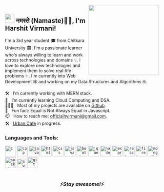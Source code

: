 <img align='right' src="https://media.giphy.com/media/M9gbBd9nbDrOTu1Mqx/giphy.gif" width="230">

<h2><img src="https://emojis.slackmojis.com/emojis/images/1531849430/4246/blob-sunglasses.gif?1531849430" width="30"/> नमस्ते (Namaste)🙏🏻, I'm Harshit Virmani! </h2>

I'm a 3rd year student 🎓 from Chitkara University 🏛. I'm a passionate learner who's always willing to learn and work across technologies and domains 💡. I love to explore new technologies and implement them to solve real-life problems ✨. I'm currently into Web Development 🕸️ and working on my Data Structures and Algorithms 🤓.

🛠 &nbsp; I’m currently working with MERN stack.<br/>
🚀 &nbsp; I’m currently learning Cloud Computing and DSA.<br/>
👨🏻‍💻 &nbsp; Most of my projects are available on [Github](https://github.com/hvirmani).</br>
👾 &nbsp; Fun fact: Equal is Not Always Equal in Javascript.</br>
📫 &nbsp; How to reach me: officialhvirmani@gmail.com.<br/>
🛠 &nbsp; [Urban Cafe](https://urban-cafe.herokuapp.com) in progress.

### Languages and Tools:
<code><img height="35" src="https://cdn.jsdelivr.net/gh/devicons/devicon/icons/c/c-original.svg" alt="c"></code>
<code><img height="35" src="https://cdn.jsdelivr.net/gh/devicons/devicon/icons/cplusplus/cplusplus-original.svg" alt="cpp"></code>
<code><img height="35" src="https://cdn.jsdelivr.net/gh/devicons/devicon/icons/java/java-original.svg" alt="java"></code>
<code><img height="35" src="https://cdn.jsdelivr.net/gh/devicons/devicon/icons/html5/html5-original.svg" alt="html"></code>
<code><img height="35" src="https://cdn.jsdelivr.net/gh/devicons/devicon/icons/css3/css3-original.svg" alt="css"></code>
<code><img height="35" src="https://cdn.jsdelivr.net/gh/devicons/devicon/icons/javascript/javascript-plain.svg" alt="javascript"></code>
<code><img height="35" src="https://cdn.jsdelivr.net/gh/devicons/devicon/icons/bootstrap/bootstrap-original.svg" alt="bootstrap"></code>
<code><img height="35" src="https://cdn.jsdelivr.net/gh/devicons/devicon/icons/jquery/jquery-original.svg" alt="jquery"></code>
<code><img height="35" src="https://cdn.jsdelivr.net/gh/devicons/devicon/icons/nodejs/nodejs-original.svg" alt="nodejs"></code>
<code><img height="35" src="https://cdn.jsdelivr.net/gh/devicons/devicon/icons/express/express-original.svg" alt="expressjs"></code>
<code><img height="35" src="https://cdn.jsdelivr.net/gh/devicons/devicon/icons/react/react-original.svg" alt="react"></code>
<code><img height="35" src="https://cdn.jsdelivr.net/gh/devicons/devicon/icons/firebase/firebase-plain.svg" alt="firebase"></code>
<code><img height="35" src="https://cdn.jsdelivr.net/gh/devicons/devicon/icons/mongodb/mongodb-original.svg" alt="mongodb"></code>
<code><img height="35" src="https://cdn.jsdelivr.net/gh/devicons/devicon/icons/socketio/socketio-original.svg" alt="socket.io"></code>
<code><img height="30" src="https://raw.githubusercontent.com/Thomas-George-T/Thomas-George-T/master/assets/aws.svg" alt="aws"></code>
<code><img height="35" src="https://cdn.jsdelivr.net/gh/devicons/devicon/icons/git/git-original.svg" alt="git"></code>
#
<h3 align='center'>⚡️<i>Stay awesome!</i>⚡️</h3>
